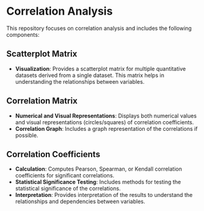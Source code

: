 # Correlation Analysis

This repository focuses on correlation analysis and includes the following components:

## Scatterplot Matrix

- **Visualization**: Provides a scatterplot matrix for multiple quantitative datasets derived from a single dataset. This matrix helps in understanding the relationships between variables.

## Correlation Matrix

- **Numerical and Visual Representations**: Displays both numerical values and visual representations (circles/squares) of correlation coefficients.
- **Correlation Graph**: Includes a graph representation of the correlations if possible.

## Correlation Coefficients

- **Calculation**: Computes Pearson, Spearman, or Kendall correlation coefficients for significant correlations.
- **Statistical Significance Testing**: Includes methods for testing the statistical significance of the correlations.
- **Interpretation**: Provides interpretation of the results to understand the relationships and dependencies between variables.

